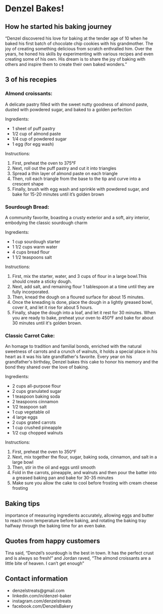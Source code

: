 <!DOCTYPE html> 
<html>
  <head>
  <body>
    <h1>Denzel Bakes!</h1>
    <h2>How he started his baking journey</h2>
    <p>“Denzel discovered his love for baking at the tender age of 10 when he baked his first batch of chocolate chip cookies with his grandmother. The joy of creating something delicious from scratch enthralled him. Over the years, he honed his skills by experimenting with various recipes and even creating some of his own. His dream is to share the joy of baking with others and inspire them to create their own baked wonders.”</p>
  
  <h2>3 of his recepies</h2>
  <h3>Almond croissants:</h3>
    <p>A delicate pastry filled with the sweet nutty goodness of almond paste, dusted with powdered sugar, and baked to a golden perfection</p>
    <p>Ingredients:</p>
    <ul>
    <li>1 sheet of puff pastry</li>
    <li>1/2 cup of almond paste</li>
    <li>1/4 cup of powdered sugar</li>
    <li>1 egg (for egg wash)</li>
    </ul>
    <p>Instructions:</p>
    <ol>
    <li>First, preheat the oven to 375°F</li> 
    <li>Next, roll out the puff pastry and cut it into triangles</li> 
    <li>Spread a thin layer of almond paste on each triangle</li>
    <li>Then, roll each triangle from the base to the tip and curve into a crescent shape</li> 
    <li>Finally, brush with egg wash and sprinkle with powdered sugar, and bake for 15-20 minutes until it’s golden brown</li>
    </ol>
    <h3>Sourdough Bread:</h3>
    <p>A community favorite, boasting a crusty exterior and a soft, airy interior, embodying the classic sourdough charm</p>
    <p>Ingredients:</p>
    <ul>
    <li>1 cup sourdough starter</li> 
    <li>1 1/2 cups warm water</li>
    <li>4 cups bread flour</li> 
    <li>1 1/2 teaspoons salt</li>
    </ul>
    <p>Instructions:</p>
    <ol>
      <li>First, mix the starter, water, and 3 cups of flour in a large bowl.This should create a sticky dough.</li>
      <li>Next, add salt, and remaining flour 1 tablespoon at a time until they are fully incorporated.</li>
      <li>Then, knead the dough on a floured surface for about 15 minutes.</li> 
      <li>Once the kneading is done, place the dough in a lightly greased bowl, cover it, and let it rise for about 5 hours.</li>
        <li>Finally, shape the dough into a loaf, and let it rest for 30 minutes. When you are ready to bake, preheat your oven to 450°F and bake for about 30 minutes until it's golden brown.</li>
    </ol>
    <h3>Classic Carrot Cake:</h3>
    <p>An homage to tradition and familial bonds, enriched with the natural sweetness of carrots and a crunch of walnuts, it holds a special place in his heart as it was his late grandfather's favorite. Every year on his grandfather's birthday, Denzel bakes this cake to honor his memory and the bond they shared over the love of baking.</p>
    <p>Ingredients:</p>
    <ul>
      <li>2 cups all-purpose flour</li>
      <li>2 cups granulated sugar</li>
      <li>1 teaspoon baking soda</li>
      <li>2 teaspoons cinnamon</li>
      <li>1/2 teaspoon salt</li>
      <li>1 cup vegetable oil</li> 
      <li>4 large eggs</li>
      <li>2 cups grated carrots</li>
      <li>1 cup crushed pineapple</li>
      <li>1/2 cup chopped walnuts</li>
    </ul>
    <p>Instructions:</p>
    <ol>
      <li>First, preheat the oven to 350°F</li>
      <li>Next, mix together the flour, sugar, baking soda, cinnamon, and salt in a large bowl</li> <li>Then, stir in the oil and eggs until smooth</li>
      <li>Fold in the carrots, pineapple, and walnuts and then pour the batter into a greased baking pan and bake for 30-35 minutes</li>
      <li>Make sure you allow the cake to cool before frosting with cream cheese frosting</li>
    </ol>
    <h2>Baking tips</h2>
    <p> importance of measuring ingredients accurately, allowing eggs and butter to reach room temperature before baking, and rotating the baking tray halfway through the baking time for an even bake.</p>
    <h2>Quotes from happy customers</h2>
    <p>Tina said, “Denzel’s sourdough is the best in town. It has the perfect crust and is always so fresh!” and Jordan raved, “The almond croissants are a little bite of heaven. I can’t get enough”</p>
    <h2>Contact information</h2>
    <ul>
    <li>denzelstreats@gmail.com</li>
      <li> linkedin.com/in/denzel-baker </li>
      <li>instagram.com/denzelstreats</li>
      <li>facebook.com/DenzelsBakery</li>
      </ul>
</body>
<html>
